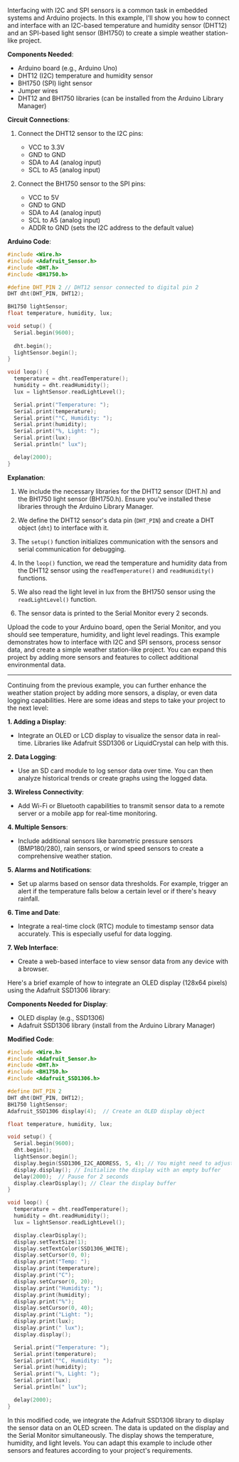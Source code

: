 Interfacing with I2C and SPI sensors is a common task in embedded systems and Arduino projects. In this example, I'll show you how to connect and interface with an I2C-based temperature and humidity sensor (DHT12) and an SPI-based light sensor (BH1750) to create a simple weather station-like project.

**Components Needed**:

- Arduino board (e.g., Arduino Uno)
- DHT12 (I2C) temperature and humidity sensor
- BH1750 (SPI) light sensor
- Jumper wires
- DHT12 and BH1750 libraries (can be installed from the Arduino Library Manager)

**Circuit Connections**:

1. Connect the DHT12 sensor to the I2C pins:
   - VCC to 3.3V
   - GND to GND
   - SDA to A4 (analog input)
   - SCL to A5 (analog input)

2. Connect the BH1750 sensor to the SPI pins:
   - VCC to 5V
   - GND to GND
   - SDA to A4 (analog input)
   - SCL to A5 (analog input)
   - ADDR to GND (sets the I2C address to the default value)

**Arduino Code**:

```cpp
#include <Wire.h>
#include <Adafruit_Sensor.h>
#include <DHT.h>
#include <BH1750.h>

#define DHT_PIN 2 // DHT12 sensor connected to digital pin 2
DHT dht(DHT_PIN, DHT12);

BH1750 lightSensor;
float temperature, humidity, lux;

void setup() {
  Serial.begin(9600);
  
  dht.begin();
  lightSensor.begin();
}

void loop() {
  temperature = dht.readTemperature();
  humidity = dht.readHumidity();
  lux = lightSensor.readLightLevel();

  Serial.print("Temperature: ");
  Serial.print(temperature);
  Serial.print("°C, Humidity: ");
  Serial.print(humidity);
  Serial.print("%, Light: ");
  Serial.print(lux);
  Serial.println(" lux");

  delay(2000);
}
```

**Explanation**:

1. We include the necessary libraries for the DHT12 sensor (DHT.h) and the BH1750 light sensor (BH1750.h). Ensure you've installed these libraries through the Arduino Library Manager.

2. We define the DHT12 sensor's data pin (`DHT_PIN`) and create a DHT object (`dht`) to interface with it.

3. The `setup()` function initializes communication with the sensors and serial communication for debugging.

4. In the `loop()` function, we read the temperature and humidity data from the DHT12 sensor using the `readTemperature()` and `readHumidity()` functions.

5. We also read the light level in lux from the BH1750 sensor using the `readLightLevel()` function.

6. The sensor data is printed to the Serial Monitor every 2 seconds.

Upload the code to your Arduino board, open the Serial Monitor, and you should see temperature, humidity, and light level readings. This example demonstrates how to interface with I2C and SPI sensors, process sensor data, and create a simple weather station-like project. You can expand this project by adding more sensors and features to collect additional environmental data.

---------------------------------------------------------------------
Continuing from the previous example, you can further enhance the weather station project by adding more sensors, a display, or even data logging capabilities. Here are some ideas and steps to take your project to the next level:

**1. Adding a Display**:

- Integrate an OLED or LCD display to visualize the sensor data in real-time. Libraries like Adafruit SSD1306 or LiquidCrystal can help with this.

**2. Data Logging**:

- Use an SD card module to log sensor data over time. You can then analyze historical trends or create graphs using the logged data.

**3. Wireless Connectivity**:

- Add Wi-Fi or Bluetooth capabilities to transmit sensor data to a remote server or a mobile app for real-time monitoring.

**4. Multiple Sensors**:

- Include additional sensors like barometric pressure sensors (BMP180/280), rain sensors, or wind speed sensors to create a comprehensive weather station.

**5. Alarms and Notifications**:

- Set up alarms based on sensor data thresholds. For example, trigger an alert if the temperature falls below a certain level or if there's heavy rainfall.

**6. Time and Date**:

- Integrate a real-time clock (RTC) module to timestamp sensor data accurately. This is especially useful for data logging.

**7. Web Interface**:

- Create a web-based interface to view sensor data from any device with a browser.

Here's a brief example of how to integrate an OLED display (128x64 pixels) using the Adafruit SSD1306 library:

**Components Needed for Display**:

- OLED display (e.g., SSD1306)
- Adafruit SSD1306 library (install from the Arduino Library Manager)

**Modified Code**:

```cpp
#include <Wire.h>
#include <Adafruit_Sensor.h>
#include <DHT.h>
#include <BH1750.h>
#include <Adafruit_SSD1306.h>

#define DHT_PIN 2
DHT dht(DHT_PIN, DHT12);
BH1750 lightSensor;
Adafruit_SSD1306 display(4);  // Create an OLED display object

float temperature, humidity, lux;

void setup() {
  Serial.begin(9600);
  dht.begin();
  lightSensor.begin();
  display.begin(SSD1306_I2C_ADDRESS, 5, 4); // You might need to adjust the I2C address here
  display.display(); // Initialize the display with an empty buffer
  delay(2000);  // Pause for 2 seconds
  display.clearDisplay(); // Clear the display buffer
}

void loop() {
  temperature = dht.readTemperature();
  humidity = dht.readHumidity();
  lux = lightSensor.readLightLevel();

  display.clearDisplay();
  display.setTextSize(1);
  display.setTextColor(SSD1306_WHITE);
  display.setCursor(0, 0);
  display.print("Temp: ");
  display.print(temperature);
  display.print("C");
  display.setCursor(0, 20);
  display.print("Humidity: ");
  display.print(humidity);
  display.print("%");
  display.setCursor(0, 40);
  display.print("Light: ");
  display.print(lux);
  display.print(" lux");
  display.display();

  Serial.print("Temperature: ");
  Serial.print(temperature);
  Serial.print("°C, Humidity: ");
  Serial.print(humidity);
  Serial.print("%, Light: ");
  Serial.print(lux);
  Serial.println(" lux");

  delay(2000);
}
```

In this modified code, we integrate the Adafruit SSD1306 library to display the sensor data on an OLED screen. The data is updated on the display and the Serial Monitor simultaneously. The display shows the temperature, humidity, and light levels. You can adapt this example to include other sensors and features according to your project's requirements.
